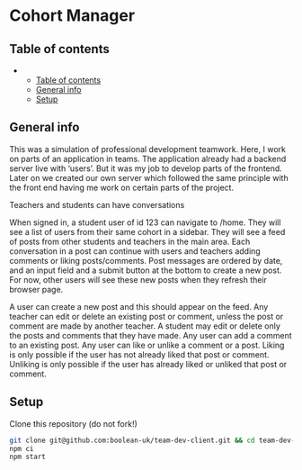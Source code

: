 # Cohort Manager  

## Table of contents

-
    -   [Table of contents](#table-of-contents)
    -   [General info](#general-info)
   -   [Setup](#setup)
          

## General info

This was a simulation of professional development teamwork. Here, I work on parts of an application in teams. The application already had a backend server live with ‘users’. But it was my job to develop parts of the frontend. Later on we created our own server which followed the same principle with the front end having me work on certain parts of the project.

Teachers and students can have conversations

When signed in, a student user of id 123 can navigate to /home. They will see a list of users from their same cohort in a sidebar. They will see a feed of posts from other students and teachers in the main area. Each conversation in a post can continue with users and teachers adding comments or liking posts/comments. Post messages are ordered by date, and an input field and a submit button at the bottom to create a new post. For now, other users will see these new posts when they refresh their browser page.

A user can create a new post and this should appear on the feed. Any teacher can edit or delete an existing post or comment, unless the post or comment are made by another teacher. A student may edit or delete only the posts and comments that they have made. Any user can add a comment to an existing post. Any user can like or unlike a comment or a post. Liking is only possible if the user has not already liked that post or comment. Unliking is only possible if the user has already liked or unliked that post or comment.

## Setup

Clone this repository (do not fork!)

```sh
git clone git@github.com:boolean-uk/team-dev-client.git && cd team-dev-client
npm ci
npm start
```









